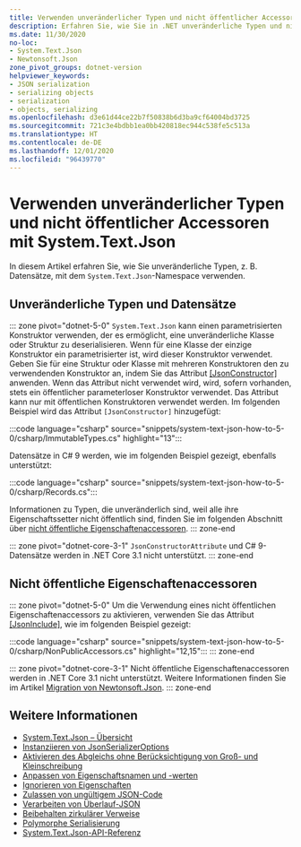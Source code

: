 ```yaml
---
title: Verwenden unveränderlicher Typen und nicht öffentlicher Accessoren mit System.Text.Json
description: Erfahren Sie, wie Sie in .NET unveränderliche Typen und nicht öffentliche Accessoren beim Serialisieren in und Deserialisieren aus JSON verwenden können.
ms.date: 11/30/2020
no-loc:
- System.Text.Json
- Newtonsoft.Json
zone_pivot_groups: dotnet-version
helpviewer_keywords:
- JSON serialization
- serializing objects
- serialization
- objects, serializing
ms.openlocfilehash: d3e61d44ce22b7f50838b6d3ba9cf64004bd3725
ms.sourcegitcommit: 721c3e4bdbb1ea0bb420818ec944c538fe5c513a
ms.translationtype: HT
ms.contentlocale: de-DE
ms.lasthandoff: 12/01/2020
ms.locfileid: "96439770"
---
```

# <a name="how-to-use-immutable-types-and-non-public-accessors-with-no-locsystemtextjson"></a>Verwenden unveränderlicher Typen und nicht öffentlicher Accessoren mit System.Text.Json

In diesem Artikel erfahren Sie, wie Sie unveränderliche Typen, z. B. Datensätze, mit dem `System.Text.Json`-Namespace verwenden.

## <a name="immutable-types-and-records"></a>Unveränderliche Typen und Datensätze

::: zone pivot="dotnet-5-0"
`System.Text.Json` kann einen parametrisierten Konstruktor verwenden, der es ermöglicht, eine unveränderliche Klasse oder Struktur zu deserialisieren. Wenn für eine Klasse der einzige Konstruktor ein parametrisierter ist, wird dieser Konstruktor verwendet. Geben Sie für eine Struktur oder Klasse mit mehreren Konstruktoren den zu verwendenden Konstruktor an, indem Sie das Attribut [[JsonConstructor]](xref:System.Text.Json.Serialization.JsonConstructorAttribute.%23ctor%2A) anwenden. Wenn das Attribut nicht verwendet wird, wird, sofern vorhanden, stets ein öffentlicher parameterloser Konstruktor verwendet. Das Attribut kann nur mit öffentlichen Konstruktoren verwendet werden. Im folgenden Beispiel wird das Attribut `[JsonConstructor]` hinzugefügt:

:::code language="csharp" source="snippets/system-text-json-how-to-5-0/csharp/ImmutableTypes.cs" highlight="13":::

Datensätze in C# 9 werden, wie im folgenden Beispiel gezeigt, ebenfalls unterstützt:

:::code language="csharp" source="snippets/system-text-json-how-to-5-0/csharp/Records.cs":::

Informationen zu Typen, die unveränderlich sind, weil alle ihre Eigenschaftssetter nicht öffentlich sind, finden Sie im folgenden Abschnitt über [nicht öffentliche Eigenschaftenaccessoren](#non-public-property-accessors).
::: zone-end

::: zone pivot="dotnet-core-3-1"
`JsonConstructorAttribute` und C# 9-Datensätze werden in .NET Core 3.1 nicht unterstützt.
::: zone-end

## <a name="non-public-property-accessors"></a>Nicht öffentliche Eigenschaftenaccessoren

::: zone pivot="dotnet-5-0"
Um die Verwendung eines nicht öffentlichen Eigenschaftenaccessors zu aktivieren, verwenden Sie das Attribut [[JsonInclude]](xref:System.Text.Json.Serialization.JsonIncludeAttribute), wie im folgenden Beispiel gezeigt:

:::code language="csharp" source="snippets/system-text-json-how-to-5-0/csharp/NonPublicAccessors.cs" highlight="12,15":::
::: zone-end

::: zone pivot="dotnet-core-3-1"
Nicht öffentliche Eigenschaftenaccessoren werden in .NET Core 3.1 nicht unterstützt. Weitere Informationen finden Sie im Artikel [Migration von Newtonsoft.Json](system-text-json-migrate-from-newtonsoft-how-to.md#non-public-property-setters-and-getters).
::: zone-end

## <a name="see-also"></a>Weitere Informationen

* [System.Text.Json – Übersicht](system-text-json-overview.md)
* [Instanziieren von JsonSerializerOptions](system-text-json-configure-options.md)
* [Aktivieren des Abgleichs ohne Berücksichtigung von Groß- und Kleinschreibung](system-text-json-character-casing.md)
* [Anpassen von Eigenschaftsnamen und -werten](system-text-json-customize-properties.md)
* [Ignorieren von Eigenschaften](system-text-json-ignore-properties.md)
* [Zulassen von ungültigem JSON-Code](system-text-json-invalid-json.md)
* [Verarbeiten von Überlauf-JSON](system-text-json-handle-overflow.md)
* [Beibehalten zirkulärer Verweise](system-text-json-preserve-references.md)
* [Polymorphe Serialisierung](system-text-json-polymorphism.md)
* [System.Text.Json-API-Referenz](xref:System.Text.Json)
